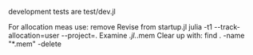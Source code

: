 
development tests are test/dev.jl

For allocation meas use:
remove Revise from startup.jl
julia -t1 --track-allocation=user --project=.
Examine *.jl.*.mem
Clear up with:
find . -name "*.mem" -delete

